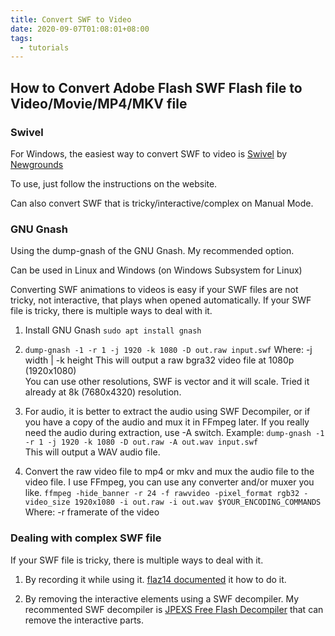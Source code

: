 ```yaml
---
title: Convert SWF to Video
date: 2020-09-07T01:08:01+08:00
tags:
  - tutorials
---
```

## How to Convert Adobe Flash SWF Flash file to Video/Movie/MP4/MKV file

### Swivel
For Windows, the easiest way to convert SWF to video is [Swivel](https://www.newgrounds.com/wiki/creator-resources/flash-resources/swivel) by [Newgrounds](https://www.newgrounds.com)

To use, just follow the instructions on the website.

Can also convert SWF that is tricky/interactive/complex on Manual Mode.

### GNU Gnash
Using the dump-gnash of the GNU Gnash. My recommended option.

Can be used in Linux and Windows (on Windows Subsystem for Linux)

Converting SWF animations to videos is easy if your SWF files are not tricky, not interactive, that plays when opened automatically. If your SWF file is tricky, there is multiple ways to deal with it.

1. Install GNU Gnash `sudo apt install gnash`

2. `dump-gnash -1 -r 1 -j 1920 -k 1080 -D out.raw input.swf` Where: -j width | -k height 
This will output a raw bgra32 video file at 1080p (1920x1080) \
You can use other resolutions, SWF is vector and it will scale. Tried it already at 8k (7680x4320) resolution.

3. For audio, it is better to extract the audio using SWF Decompiler, or if you have a copy of the audio and mux it in FFmpeg later.
If you really need the audio during extraction, use -A switch. Example: `dump-gnash -1 -r 1 -j 1920 -k 1080 -D out.raw -A out.wav input.swf` \
This will output a WAV audio file.

4. Convert the raw video file to mp4 or mkv and mux the audio file to the video file. I use FFmpeg, you can use any converter and/or muxer you like.
`ffmpeg -hide_banner -r 24 -f rawvideo -pixel_format rgb32 -video_size 1920x1080 -i out.raw -i out.wav $YOUR_ENCODING_COMMANDS` Where: -r framerate of the video

### Dealing with complex SWF file

If your SWF file is tricky, there is multiple ways to deal with it.

1. By recording it while using it. [flaz14 documented](https://flaz14.github.io/misc/swf-to-mp4/swf-to-mp4.html) it how to do it.

2. By removing the interactive elements using a SWF decompiler. My recommented SWF decompiler is [JPEXS Free Flash Decompiler](https://github.com/jindrapetrik/jpexs-decompiler) that can remove the interactive parts.